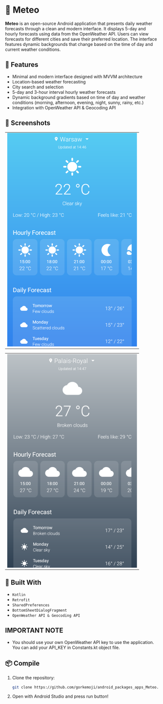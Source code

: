 # 📱 Meteo

**Meteo** is an open-source Android application that presents daily weather forecasts through a clean and modern interface. It displays 5-day and hourly forecasts using data from the OpenWeather API. Users can view forecasts for different cities and save their preferred location. The interface features dynamic backgrounds that change based on the time of day and current weather conditions.

## 🚀 Features
- Minimal and modern interface designed with MVVM architecture
- Location-based weather forecasting
- City search and selection
- 5-day and 3-hour interval hourly weather forecasts
- Dynamic background gradients based on time of day and weather conditions (morning, afternoon, evening, night, sunny, rainy, etc.)
- Integration with OpenWeather API & Geocoding API

## 📸 Screenshots

<table>
  <tr>
    <td> <img src="./screenshots/forecast1.png" height="700px" width="425px" /></td>
   </tr> 
</table>

<table>
  <tr>
    <td> <img src="./screenshots/forecast2.png" height="700px" width="425px" /></td>
   </tr> 
</table>

## 🧠 Built With

- `Kotlin`  
- `Retrofit`
- `SharedPreferences`  
- `BottomSheetDialogFragment`
- `OpenWeather API & Geocoding API`

## IMPORTANT NOTE
- You should use your own OpenWeather API key to use the application. You can add your API_KEY in Constants.kt object file.

## 📦 Compile

1. Clone the repository:
   ```bash
   git clone https://github.com/gorkemoji/android_packages_apps_Meteo.git

2. Open with Android Studio and press run button!
